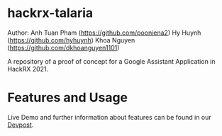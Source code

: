 # hackrx-talaria
Author: 
Anh Tuan Pham (https://github.com/pooniena2) 
Hy Huynh (https://github.com/hyhuynh)
Khoa Nguyen (https://github.com/dkhoanguyen1101)

A repository of a proof of concept for a Google Assistant Application in HackRX 2021.

# Features and Usage
Live Demo and further information about features can be found in our [Devpost](https://devpost.com/software/talaria-tjzrl7?ref_content=user-portfolio&ref_feature=in_progress).





